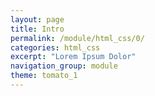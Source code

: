 ```yaml
---
layout: page
title: Intro
permalink: /module/html_css/0/
categories: html_css
excerpt: "Lorem Ipsum Dolor"
navigation_group: module
theme: tomato_1
---
```

